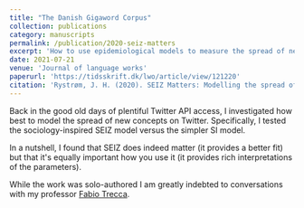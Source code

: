 ```yaml
---
title: "The Danish Gigaword Corpus"
collection: publications
category: manuscripts
permalink: /publication/2020-seiz-matters
excerpt: 'How to use epidemiological models to measure the spread of new words on Twitter.'
date: 2021-07-21
venue: 'Journal of language works'
paperurl: 'https://tidsskrift.dk/lwo/article/view/121220'
citation: 'Rystrøm, J. H. (2020). SEIZ Matters: Modelling the spread of concepts on Twitter. Journal of Language Works - Sprogvidenskabeligt Studentertidsskrift, 5(1), 78–91. Retrieved from https://tidsskrift.dk/lwo/article/view/121220'
---
```


Back in the good old days of plentiful Twitter API access, I investigated how best to model the spread of new concepts on Twitter. Specifically, I tested the sociology-inspired SEIZ model versus the simpler SI model. 

In a nutshell, I found that SEIZ does indeed matter (it provides a better fit) but that it's equally important how you use it (it provides rich interpretations of the parameters). 

While the work was solo-authored I am greatly indebted to conversations with my professor [Fabio Trecca](https://orcid.org/0000-0002-5900-7616). 
